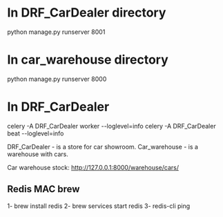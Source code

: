 # In DRF_CarDealer directory
python manage.py runserver 8001

# In car_warehouse directory
python manage.py runserver 8000

# In DRF_CarDealer
celery -A DRF_CarDealer worker --loglevel=info
celery -A DRF_CarDealer beat --loglevel=info

DRF_CarDealer - is a store for car showroom.
Car_warehouse - is a warehouse with cars.


Car warehouse stock: http://127.0.0.1:8000/warehouse/cars/

## Redis MAC brew

1- brew install redis
2- brew services start redis
3- redis-cli ping
